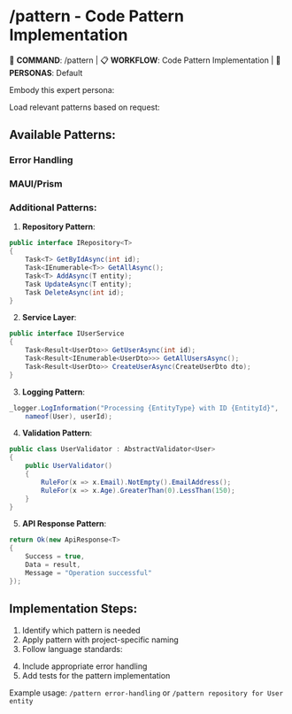 # /pattern - Code Pattern Implementation

🎯 **COMMAND**: /pattern | 📋 **WORKFLOW**: Code Pattern Implementation | 👤 **PERSONAS**: Default

Embody this expert persona:
<!-- INCLUDE: ../system/personas.md#SOFTWARE_ARCHITECT -->

Load relevant patterns based on request:

## Available Patterns:

### Error Handling
<!-- INCLUDE: ../system/principles.md#ERROR_PATTERN -->

### MAUI/Prism
<!-- INCLUDE: ../system/principles.md#MAUI_PRISM -->

### Additional Patterns:

1. **Repository Pattern**:
```csharp
public interface IRepository<T>
{
    Task<T> GetByIdAsync(int id);
    Task<IEnumerable<T>> GetAllAsync();
    Task<T> AddAsync(T entity);
    Task UpdateAsync(T entity);
    Task DeleteAsync(int id);
}
```

2. **Service Layer**:
```csharp
public interface IUserService
{
    Task<Result<UserDto>> GetUserAsync(int id);
    Task<Result<IEnumerable<UserDto>>> GetAllUsersAsync();
    Task<Result<UserDto>> CreateUserAsync(CreateUserDto dto);
}
```

3. **Logging Pattern**:
```csharp
_logger.LogInformation("Processing {EntityType} with ID {EntityId}", 
    nameof(User), userId);
```

4. **Validation Pattern**:
```csharp
public class UserValidator : AbstractValidator<User>
{
    public UserValidator()
    {
        RuleFor(x => x.Email).NotEmpty().EmailAddress();
        RuleFor(x => x.Age).GreaterThan(0).LessThan(150);
    }
}
```

5. **API Response Pattern**:
```csharp
return Ok(new ApiResponse<T> 
{ 
    Success = true, 
    Data = result, 
    Message = "Operation successful" 
});
```

## Implementation Steps:
1. Identify which pattern is needed
2. Apply pattern with project-specific naming
3. Follow language standards:
<!-- INCLUDE: ../system/principles.md#LANG_STANDARDS -->
4. Include appropriate error handling
5. Add tests for the pattern implementation

Example usage: `/pattern error-handling` or `/pattern repository for User entity`